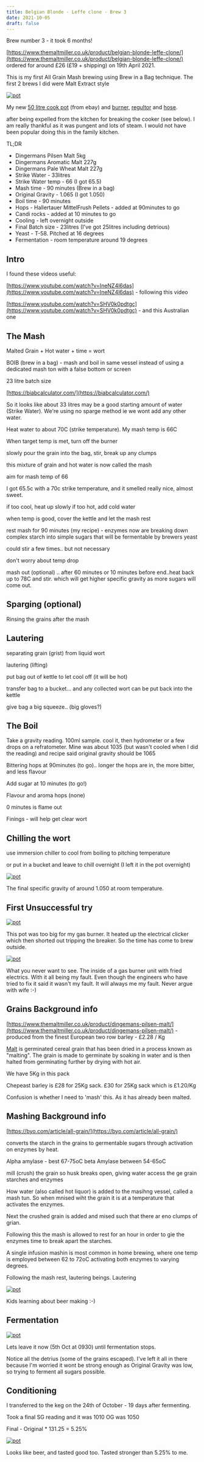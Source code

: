 ```yaml
---
title: Belgian Blonde - Leffe clone - Brew 3
date: 2021-10-05
draft: false 
---
```


Brew number 3 - it took 6 months!

[https://www.themaltmiller.co.uk/product/belgian-blonde-leffe-clone/](https://www.themaltmiller.co.uk/product/belgian-blonde-leffe-clone/) ordered for around £26 (£19 + shipping) on 19th April 2021.

This is my first All Grain Mash brewing using Brew in a Bag technique. The first 2 brews I did were Malt Extract style

[![pot](/images/2021-05-24/outside.jpg "pot")](/images/2021-05-24/outside.jpg)

My new [50 litre cook pot](https://www.nisbets.co.uk/matfer-bourgeat-excellence-stockpot-50ltr/k774) (from ebay) and [burner](https://www.themaltmiller.co.uk/product/7-5kw-gas-burner-and-stand/), [regultor](https://www.themaltmiller.co.uk/product/37-mbar-low-pressure-screw-in-propane-gas-regulator/) and [hose](https://www.themaltmiller.co.uk/product/8-3mm-lpg-high-pressure-gas-hose/). 

 after being expelled from the kitchen for breaking the cooker (see below). I am really thankful as it was pungent and lots of steam. I would not have been popular doing this in the family kitchen.

TL;DR

- Dingermans Pilsen Malt 5kg
- Dingermans Aromatic Malt 227g
- Dingermans Pale Wheat Malt 227g
- Strike Water - 33litres
- Strike Water temp - 66 (I got 65.5)
- Mash time - 90 minutes (Brew in a bag)
- Original Gravity - 1.065 (I got 1.050)
- Boil time - 90 minutes
- Hops - Hallertauer MittelFrush Pellets - added at 90minutes to go
- Candi rocks - added at 10 minutes to go
- Cooling - left overnight outside
- Final Batch size - 23litres (I've got 25litres including detrious)
- Yeast - T-58. Pitched at 16 degrees
- Fermentation - room temperature around 19 degrees


## Intro

I found these videos useful:

[https://www.youtube.com/watch?v=IneNZ4l6das](https://www.youtube.com/watch?v=IneNZ4l6das) - following this video

[https://www.youtube.com/watch?v=SHV0k0pdtgc](https://www.youtube.com/watch?v=SHV0k0pdtgc) - and this Australian one

## The Mash

Malted Grain + Hot water + time = wort

BOIB (brew in a bag) - mash and boil in same vessel instead of using a dedicated mash ton with a false bottom or screen

23 litre batch size

[https://biabcalculator.com/](https://biabcalculator.com/)

So it looks like about 33 litres may be a good starting amount of water (Strike Water). We're using no sparge method ie we wont add any other water.

Heat water to about 70C (strike temperature). My mash temp is 66C 

When target temp is met, turn off the burner

slowly pour the grain into the bag, stir, break up any clumps

this mixture of grain and hot water is now called the mash

aim for mash temp of 66

I got 65.5c with a 70c strike temperature, and it smelled really nice, almost sweet.

if too cool, heat up slowly
if too hot, add cold water

when temp is good, cover the kettle and let the mash rest
 
rest mash for 90 minutes (my recipe) - enzymes now are breaking down complex starch into simple sugars that will be fermentable by brewers yeast

could stir a few times.. but not necessary

don't worry about temp drop

mash out (optional) .. after 60 minutes or 10 minutes before end..heat back up to 78C and stir. which will get higher specific gravity as more sugars will come out.

## Sparging (optional) 

Rinsing the grains after the mash

## Lautering

separating grain (grist) from liquid wort

lautering (lifting)

put bag out of kettle to let cool off (it will be hot)

transfer bag to a bucket... and any collected wort can be put back into the kettle

give bag a big squeeze.. (big gloves?)


## The Boil

Take a gravity reading. 100ml sample. cool it, then hydrometer or a few drops on a refratometer.
Mine was about 1035 (but wasn't cooled when I did the reading) and recipe said original gravity should be 1065

Bittering hops at 90minutes (to go).. longer the hops are in, the more bitter, and less flavour

Add sugar at 10 minutes (to go!)

Flavour and aroma hops (none)

0 minutes is flame out

Finings - will help get clear wort

## Chilling the wort

use immersion chiller to cool from boiling to pitching temperature

or put in a bucket and leave to chill overnight (I left it in the pot overnight)

[![pot](/images/2021-05-24/sg.jpg "pot")](/images/2021-05-24/sg.jpg)

The final specific gravity of around 1.050 at room temperature.

## First Unsuccessful try

[![pot](/images/2021-05-24/pot.jpg "pot")](/images/2021-05-24/pot.jpg)

This pot was too big for my gas burner. It heated up the electrical clicker which then shorted out tripping the breaker. So the time has come to brew outside.

[![pot](/images/2021-05-24/wiring.jpg "pot")](/images/2021-05-24/wiring.jpg)

What you never want to see. The inside of a gas burner unit with fried electrics. With it all being my fault. Even though the engineers who have tried to fix it said it wasn't my fault. It will always me my fault. Never argue with wife :-)

## Grains Background info

[https://www.themaltmiller.co.uk/product/dingemans-pilsen-malt/](https://www.themaltmiller.co.uk/product/dingemans-pilsen-malt/) - produced from the finest European two row barley - £2.28 / Kg

[Malt](https://en.wikipedia.org/wiki/Malt) is germinated cereal grain that has been dried in a process known as "malting". The grain is made to germinate by soaking in water and is then halted from germinating further by drying with hot air.

We have 5Kg in this pack

Chepeast barley is £28 for 25Kg sack. £30 for 25Kg sack which is £1.20/Kg

Confusion is whether I need to 'mash' this. As it has already been malted.

## Mashing Background info

[https://byo.com/article/all-grain/](https://byo.com/article/all-grain/)

 converts the starch in the grains to germentable sugars through activation on enzymes by heat.

 Alpha amylase - best 67-75oC
 beta Amylase between 54-65oC


 mill (crush) the grain so husk breaks open, giving water access the ge grain starches and enzymes

 How water (also called hot liquor) is added to the masihng vessel, called a mash tun. So when mnised wiht the grain it is at a temperature that activates the enzymes.

 Next the crushed grain is added and mised such that there ar eno clumps of grian.

 Following this the mash is allowed to rest for an hour in order to gie the enzymes time to break apart the starches.


 A single infusion mashin is most common in home brewing, where one temp is employed between 62 to 72oC activating both enzymes to varying degrees.

 Following the mash rest, lautering beings. Lautering

[![pot](/images/2021-05-24/play.jpg "pot")](/images/2021-05-24/play.jpg)

Kids learning about beer making :-)

## Fermentation

[![pot](/images/2021-05-24/ferment.jpg "pot")](/images/2021-05-24/ferment.jpg)

Lets leave it now (5th Oct at 0930) until fermentation stops.

Notice all the detrius (some of the grains escaped). I've left it all in there because I'm worried it wont be strong enough as Original Gravity was low, so trying to ferment all sugars possible.

## Conditioning

I transferred to the keg on the 24th of October - 19 days after fermenting.

Took a final SG reading and it was 1010
OG was 1050

Final - Original * 131.25 = 5.25%

[![pot](/images/2021-05-24/sg2.jpg "sg")](/images/2021-05-24/sg2.jpg)

Looks like beer, and tasted good too. Tasted stronger than 5.25% to me.